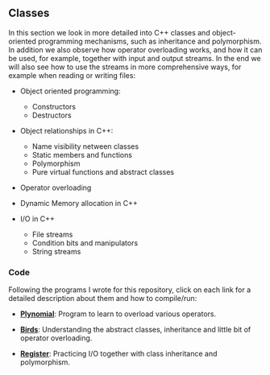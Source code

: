 ## Classes
In this section we look in more detailed into C++ classes and object-oriented programming mechanisms, such as inheritance and polymorphism. In addition we also observe how operator overloading works, and how it can be used, for example, together with input and output streams. In the end we will also see how to use the streams in more comprehensive ways, for example when reading or writing files:

* Object oriented programming:
	* Constructors
	* Destructors

* Object relationships in C++:
	* Name visibility netween classes
	* Static members and functions
	* Polymorphism
	* Pure virtual functions and abstract classes

* Operator overloading

* Dynamic Memory allocation in C++

* I/O in C++
	* File streams
	* Condition bits and manipulators
	* String streams


### Code
Following the programs I wrote for this repository, click on each link for a detailed description about them and how to compile/run:

* [**Plynomial**](polynomial): Program to learn to overload various operators.

* [**Birds**](bird): Understanding the abstract classes, inheritance and little bit of operator overloading.

* [**Register**](register): Practicing I/O together with class inheritance and polymorphism.